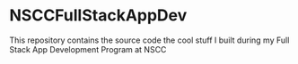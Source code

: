 # NSCCFullStackAppDev
This repository contains the source code the cool stuff I built during my Full Stack App Development Program at NSCC 
